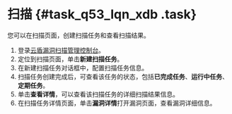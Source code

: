# 扫描 {#task_q53_lqn_xdb .task}

您可以在扫描页面，创建扫描任务和查看扫描结果。

1.  登录[云盾漏洞扫描管理控制台](https://yundun.console.aliyun.com/?p=avds)。 
2.   定位到扫描页面，单击**新建扫描任务**。 
3.   在新建扫描任务对话框中，配置扫描任务信息。 
4.   扫描任务创建完成后，可查看该任务的状态，包括**已完成任务**、**运行中任务**、**定期任务**。 
5.   单击**查看详情**，可以查看该扫描任务的详细扫描结果信息。 
6.   在扫描任务详情页面，单击**漏洞详情**打开漏洞页面，查看漏洞详细信息。 

